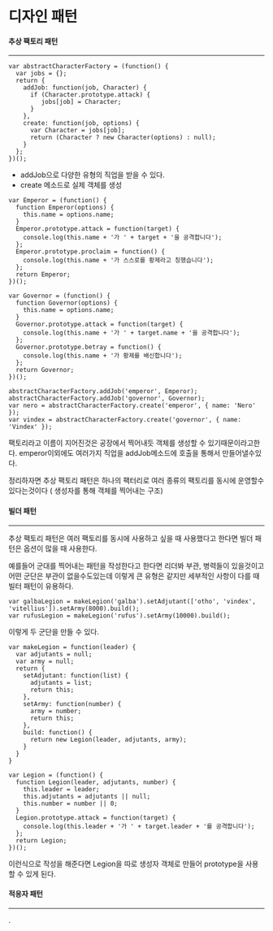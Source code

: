 # 디자인 패턴



#### 추상 팩토리 패턴

----

```
var abstractCharacterFactory = (function() {
  var jobs = {};
  return {
    addJob: function(job, Character) {
      if (Character.prototype.attack) { 
         jobs[job] = Character;
      }
    },
    create: function(job, options) { 
      var Character = jobs[job];
      return (Character ? new Character(options) : null);
    }
  };
})();
```

* addJob으로 다양한 유형의 직업을 받을 수 있다.
* create 메소드로 실제 객체를 생성



```
var Emperor = (function() {
  function Emperor(options) {
    this.name = options.name;
  }
  Emperor.prototype.attack = function(target) {
    console.log(this.name + '가 ' + target + '을 공격합니다');
  };
  Emperor.prototype.proclaim = function() {
    console.log(this.name + '가 스스로를 황제라고 칭했습니다');
  };
  return Emperor;
})();
```

```
var Governor = (function() {
  function Governor(options) {
    this.name = options.name;
  }
  Governor.prototype.attack = function(target) {
    console.log(this.name + '가 ' + target.name + '을 공격합니다');
  };
  Governor.prototype.betray = function() {
    console.log(this.name + '가 황제를 배신합니다');
  };
  return Governor;
})();
```

```
abstractCharacterFactory.addJob('emperor', Emperor);
abstractCharacterFactory.addJob('governor', Governor);
var nero = abstractCharacterFactory.create('emperor', { name: 'Nero' });
var vindex = abstractCharacterFactory.create('governor', { name: 'Vindex' });
```



팩토리라고 이름이 지어진것은 공장에서 찍어내듯 객체를 생성할 수 있기때문이라고한다. emperor이외에도 여러가지 직업을 addJob메소드에 호출을 통해서 만들어낼수있다. 



정리하자면 추상 팩토리 패턴은 하나의 팩터리로 여러 종류의 팩토리를 동시에 운영할수있다는것이다 ( 생성자를 통해 객체를 찍어내는 구조)





#### 빌더 패턴

---



추상 팩토리 패턴은 여러 팩토리를 동시에 사용하고 싶을 때 사용했다고 한다면 빌더 패턴은 옵션이 많을 때 사용한다.

예를들어 군대를 찍어내는 패턴을 작성한다고 한다면 리더봐 부관, 병력들이 있을것이고 어떤 군단은 부관이 없을수도있는데 이렇게 큰 유형은 같지만 세부적인 사항이 다를 때 빌터 패턴이 유용하다.



```
var galbaLegion = makeLegion('galba').setAdjutant(['otho', 'vindex', 'vitellius']).setArmy(8000).build();
var rufusLegion = makeLegion('rufus').setArmy(10000).build();
```

이렇게 두 군단을 만들 수 있다. 



```
var makeLegion = function(leader) {
  var adjutants = null;
  var army = null;
  return {
    setAdjutant: function(list) {
      adjutants = list;
      return this;
    },
    setArmy: function(number) {
      army = number;
      return this;
    },
    build: function() {
      return new Legion(leader, adjutants, army);
    }
  }
}
```

```
var Legion = (function() {
  function Legion(leader, adjutants, number) {
    this.leader = leader;
    this.adjutants = adjutants || null;
    this.number = number || 0;
  }
  Legion.prototype.attack = function(target) {
    console.log(this.leader + '가 ' + target.leader + '를 공격합니다');
  };
  return Legion;
})();

```



이런식으로 작성을 해준다면 Legion을 따로 생성자 객체로 만들어 prototype을 사용 할 수 있게 된다.



#### 적응자 패턴

---

.